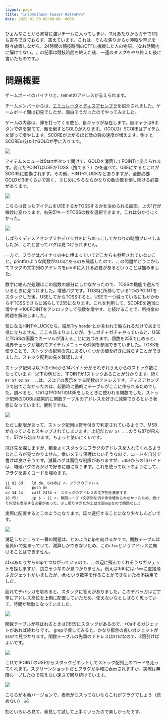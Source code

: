 ```yaml
---
layout: page
title: "insomnihack teaser RetroPwn"
date: 2022-01-30 00:00:00 -0000
---
```


ひょんなことから異常に強いチームに入ってしまい、11月あたりからガチで1問も寄与できておらず、震えています。これは、そんな焦りからか睡眠や育児を時々放置しながら、24時間の競技時間のCTFに挑戦した人の物語。(なお時間内に解けてない。この記事は競技時間を終えた後、一連のタスクをやり終えた後に書いたものです。)

# 問題概要
ゲームボーイのバイナリと、telnetのアドレスが与えられます。

チームメンバーからは、[エミュレータ](https://bgb.bircd.org/)と[ディスアセンブラ](https://github.com/mattcurrie/mgbdis)を紹介されました。ゲームボーイ問は初見でしたが、面白そうだったのでやってみました。

ゲームの内容は、弾を打ってくる敵と、自キャラが存在します。自キャラはBボタンで弾を撃てて、敵を倒すとGOLDが入ります。（1GOLD）SCOREはアイテムを使って増やします。SCOREが上がるほど敵の弾の速度が増えます。倒すとSCOREの分だけGOLDが手に入ります。

![](/assets/20220131/2022-01-30-23-43-56.png)

アイテムメニューはStartボタンで開けて、GOLDを消費してPOINTに変えられます。変えたPOINTはUSEかTOSS（捨てる？）かを選べて、USEにするとこれがSCOREに変換されます。その他、HINTやLUCKなどありますが、全部必要GOLDが3桁くらいで高く、まじめにやるならかなりの数の敵を倒し続ける必要があります。

![](/assets/20220131/2022-01-30-23-44-17.png)

こちらは買ったアイテムをUSEするかTOSSするかを決められる画面。上の1行が微妙に変わります。右矢印キーでTOSSの数を選択できます。これは分かりにくかった。

![](/assets/20220131/2022-01-30-23-51-28.png)

しばらくディスアセンブラやデバッガをにらめっこしてかなりの時間プレイしましたが、これと言ってバグは見つけられません。

一方で、フラグはバイナリの中に埋まっていてどこからも参照されていないこと。printfのような関数が`2434`にあるのも確認したので、この問題がどうにかしてフラグの文字列のアドレスをprintfに入れる必要があるということは掴みました。

数字に絡んだ処理はこの個数の部分にしかなかったので、TOSSの機能で遊んでいるときに見つけました。増殖バグです。TOSSに所持している1つのPOINTをスタックした後、USEしてからTOSSすると、USEで一つ減っているにもかかわらずTOSSでさらに減らして255になります。これを利用して、SCOREを適当に増やす→100POINTをアンロックして個数を増やす、と続けることで、所持金の問題を解決しました。

気になるHINTやLUCKたち。結局Try harderとか言われて煽られるだけであまり役に立ちません。ここも詰まりましたが、少しガチャガチャやっていると、USEとTOSSの画面でカーソルが消えることに気づきます。個数を255で止めると、境界チェックが壊れてアイテムメニューの外側を参照できていました。TOSSを使うことで、ストックの配列の先にあるいくつかの値を好きに減らすことができました。ストック配列の先を確認します。

ストック配列は以下の`c3b0`から14バイト分がそれぞれうえからのストック数になっています。以下の例だと、1POINTが1ストックあることが分かります。続く `87 57 02 58 ...`は、スコアの表示をする関数のアドレスです。ディスアセンブラで出てこなかったのは、起動時に動的にテーブルがここに作られるためでした。調べると、`5787`は1POINTのUSEをしたときに使われる関数でした。ストック配列のOOBは結果的に関数テーブルのアドレスを好きに減算できるという状態になっています。便利ですね。

![](/assets/20220131/2022-01-31-00-04-22.png)

ただし制限があって、ストック配列は符号付きで判定されているようで、MSBが立っているとスキップされてしまいます。上記だと`87 57 ...`のうち87が飛んで、57から始まります。ちょっと使いにくいです。

飛び先を探しますが、都合よくスタックにフラグのアドレスを入れてくれるようなところが見つかりません。幸いメモリ保護はないそうなので、コードを自分で書けば良さそうです。減算バグは面倒な制限がありますが、`c3b0`からの14バイトは、増殖バグのおかげで好きに値になります。これを使って以下のようにして、フラグを書くコードを埋めます。

```
11 82 6d:   ld de, 0x6d82 <- フラグのアドレス
d5:         push de
cd 34 24:   call 2434 <- スタックのアドレスの文字列を表示する
18 f5:      jp $ - 11 <- 無限ループ（文字列を消す命令埋められなかったため、続けて何度も表示する必要があった。少し戻りすぎたが上は全部nopなので問題なし。）
```

実際に配置するとこのようになります。延々連打することになり少々しんどいです。

![](/assets/20220131/2022-01-31-00-48-28.png)

満足したところで一番の問題は、どのようにipを向けるかです。関数テーブルは全員5xで始まっていて、減算しかできないため、この`c3xx`というアドレスに向けることはできません。

c1xxあたりからnopでつながっているので、この辺に飛んでくれそうなガジェットを探しますが、良さそうなのが見つかりません。例えば3dbには`c3xx`に直接飛ぶガジェットがいましたが、dbという数字を作ることができないため不採用でした。

疲れてデバッガを眺めると、スタックに答えがありました。このデバッガはご丁寧にアドレス高位を上側に配置していたため、使えないなとしばらく思っていて、時間が無駄になっていました。

![](/assets/20220131/2022-01-31-00-22-14.png)

関数テーブルが呼ばれるときはDEE9にスタックがあるので、+0aするガジェットがあれば終わりです。
grepで探してみると、かなり都合の良いガジェットが`5587`で見つかります。関数テーブルの先頭のアドレスは`5787`なので、2回引けばよいです。

![](/assets/20220131/2022-01-31-00-24-00.png)

これで1POINTのUSEからスタックピボットしてストック配列上のコードを走ってくれます。スクリーンショットだとフラグが平和に表示されますが、実際は無限ループしたので見えない速さで回り続けています。

![](/assets/20220131/2022-01-31-00-33-06.png)

こちらが本番バージョンで、表示がミスってないならこれがフラグでしょう（読めない）
![](/assets/20220131/2022-01-31-00-34-53.png)

割といろいろ見て、発見して試して上手くいったので楽しかったです。